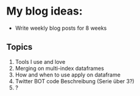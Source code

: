 # My blog ideas:

- Write weekly blog posts for 8 weeks

## Topics

1. Tools I use and love
1. Merging on multi-index dataframes
1. How and when to use apply on dataframe
1. Twitter BOT code Beschreibung (Serie über 3?)
1. ?
